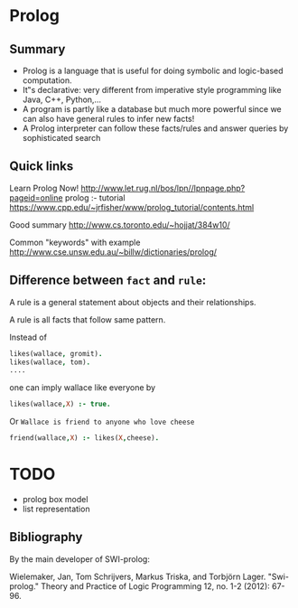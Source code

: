 # Prolog

## Summary

+ Prolog is a language that is useful for doing symbolic and logic-based computation.
+ It‟s declarative: very different from imperative style programming like Java, C++, Python,…
+ A program is partly like a database but much more powerful since we can also have general
rules to infer new facts!
+ A Prolog interpreter can follow these facts/rules and answer queries by sophisticated search


## Quick links

Learn Prolog Now! <http://www.let.rug.nl/bos/lpn//lpnpage.php?pageid=online>
prolog :- tutorial <https://www.cpp.edu/~jrfisher/www/prolog_tutorial/contents.html>

Good summary <http://www.cs.toronto.edu/~hojjat/384w10/>

Common "keywords" with example <http://www.cse.unsw.edu.au/~billw/dictionaries/prolog/>

## Difference between `fact` and `rule`:

A rule is a general statement about objects and their relationships.

A rule is all facts that follow same pattern.

Instead of 

```prolog
likes(wallace, gromit).
likes(wallace, tom).
....
```
one can imply wallace like everyone by
```prolog
likes(wallace,X) :- true.
```
Or `Wallace is friend to anyone who love cheese`

```prolog
friend(wallace,X) :- likes(X,cheese).
```

# TODO
+ prolog box model
+ list representation

## Bibliography

By the main developer of SWI-prolog:

Wielemaker, Jan, Tom Schrijvers, Markus Triska, and Torbjörn Lager. "Swi-prolog." Theory and Practice of Logic Programming 12, no. 1-2 (2012): 67-96.